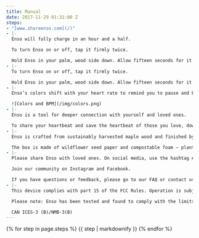 ```yaml
---
title: Manual
date: 2017-11-29 01:31:00 Z
steps:
- "[www.shareenso.com](/)"
- |-
  Enso will fully charge in an hour and a half.

  To turn Enso on or off, tap it firmly twice.

  Hold Enso in your palm, wood side down. Allow fifteen seconds for it to find your heartbeat.
- |-
  To turn Enso on or off, tap it firmly twice.

  Hold Enso in your palm, wood side down. Allow fifteen seconds for it to find your heartbeat.
- |-
  Enso’s colors shift with your heart rate to remind you to pause and breathe.

  ![Colors and BPM](/img/colors.png)
- |-
  Enso is a tool for deeper connection with yourself and loved ones.

  To share your heartbeat and save the heartbeat of those you love, download the “Share Enso” app in the Apple or Google app stores.
- |-
  Enso is crafted from sustainably harvested maple wood and finished by hand.

  The box is made of wildflower seed paper and compostable foam — plant it to grow wildflowers.
- |-
  Please share Enso with loved ones. On social media, use the hashtag #shareenso to share your experience.

  Join our community on Instagram and Facebook.

  If you have questions or feedback, please go to our FAQ or contact us at support@shareenso.com.
- |-
  This device complies with part 15 of the FCC Rules. Operation is subject to the following two conditions: (1) This device may not cause harmful interference, and (2) this device must accept any interference received, including interference that may cause undesired operation.”

  Please note: Enso has been tested and found to comply with the limits for a Class B digital device, pursuant to part 15 of the FCC Rules. These limits are designed to provide reasonable protection against harmful interference in a residential installation. This equipment generates, uses and can radiate radio frequency energy and, if not installed and used in accordance with the instructions, may cause harmful interference to radio communications. However, there is no guarantee that interference will not occur in a particular installation. If this equipment does cause harmful interference to radio or television reception, which can be determined by turning the equipment off and on, the user is encouraged to try to correct the interference by one or more of the following measures: a) Reorient or relocate the receivingantenna, b) increase the separation between the equipment and receiver, c) connect the equipment into an outlet on a circuit different from that to which the receiver is connected, d) consult the dealer or an experienced radio/TV technician for help.

  CAN ICES-3 (B)/NMB-3(B)
---
```


{% for step in page.steps %}
  {{ step | markdownify }}
{% endfor %}